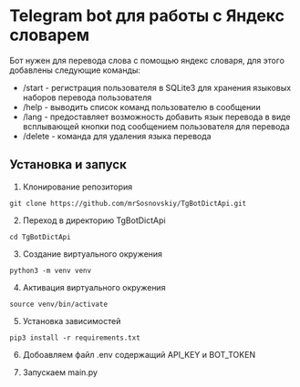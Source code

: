 # Теlegram bot для работы с Яндекс словарем

Бот нужен для перевода слова с помощью яндекс словаря, для этого добавлены следующие команды:

- /start - регистрация пользователя в SQLite3 для хранения языковых наборов перевода пользователя
- /help - выводить список команд пользователю в сообщении 
- /lang - предоставляет возможность добавить язык перевода в виде всплывающей кнопки под сообщением пользователя для перевода
- /delete - команда для удаления языка перевода

## Установка и запуск
<!--Установка-->
1. Клонирование репозитория 

```git clone https://github.com/mrSosnovskiy/TgBotDictApi.git```

2. Переход в директорию TgBotDictApi

```cd TgBotDictApi```

3. Создание виртуального окружения

```python3 -m venv venv```

4. Активация виртуального окружения

```source venv/bin/activate```

5. Установка зависимостей

```pip3 install -r requirements.txt```

6. Добоавляем файл .env cодержащий API_KEY и BOT_TOKEN

7. Запускаем main.py
